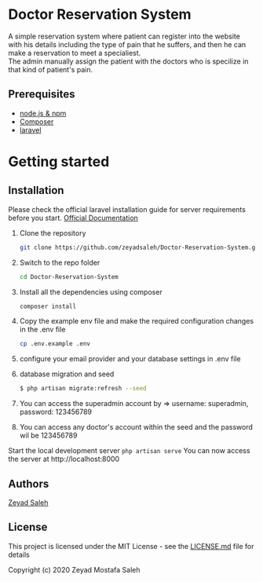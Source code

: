 # Doctor Reservation System

A simple reservation system where patient can register into the website with his details including the type of pain that he suffers, and then he can make a reservation to meet a specialiest. <br> The admin manually assign the patient with the doctors who is specilize in that kind of patient's pain.

## Prerequisites

- [node.js & npm](https://nodejs.org/)
- [Composer](https://getcomposer.org/download/)
- [laravel](http://laravel.com/)


# Getting started

## Installation

Please check the official laravel installation guide for server requirements before you start. [Official Documentation](https://laravel.com/docs/5.4/installation#installation)


1. Clone the repository
    ```sh
    git clone https://github.com/zeyadsaleh/Doctor-Reservation-System.git
    ```
2. Switch to the repo folder
    ```sh
    cd Doctor-Reservation-System
    ```
3. Install all the dependencies using composer
    ```sh
    composer install
    ```
4. Copy the example env file and make the required configuration changes in the .env file
    ```sh
    cp .env.example .env
    ```  
5. configure your email provider and your database settings in .env file

6. database migration and seed
    ```sh
    $ php artisan migrate:refresh --seed
    ```

7. You can access the superadmin account by => username: superadmin, password: 123456789

8. You can access any doctor's account within the seed and the password wil be 123456789

Start the local development server
    ```
    php artisan serve
    ```
You can now access the server at http://localhost:8000


## Authors

[Zeyad Saleh](https://www.linkedin.com/in/zeyad-saleh-612ab7124/)

## License

This project is licensed under the MIT License - see the [LICENSE.md](LICENSE.md) file for details

Copyright (c) 2020 Zeyad Mostafa Saleh

